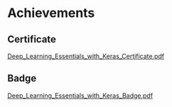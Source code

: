 

# Achievements
## Certificate
[Deep_Learning_Essentials_with_Keras_Certificate.pdf](https://prod-files-secure.s3.us-west-2.amazonaws.com/03e82b26-cccb-4906-bb56-adabcbdc0655/f5cf1405-8a02-49a4-beb6-3d50b033ba6e/Deep_Learning_Essentials_with_Keras_Certificate.pdf?X-Amz-Algorithm=AWS4-HMAC-SHA256&X-Amz-Content-Sha256=UNSIGNED-PAYLOAD&X-Amz-Credential=ASIAZI2LB466ZIOUIOUJ%2F20250205%2Fus-west-2%2Fs3%2Faws4_request&X-Amz-Date=20250205T031811Z&X-Amz-Expires=3600&X-Amz-Security-Token=IQoJb3JpZ2luX2VjECAaCXVzLXdlc3QtMiJIMEYCIQDoT09X%2F0nrXtQ69o8vAfIfBhwg4Shm9P2HjL5Az53RGAIhAIRdscAd9C%2BwfM0zp7%2F3JsmEvb%2FhzdtPz9Z5CR9blnh8Kv8DCDkQABoMNjM3NDIzMTgzODA1Igzj45N%2FrrMiA83wIBkq3AONWDQaYh1hBq9EIHAtrdwRck0E%2F0SXFhRlqTLjto2SJlQcoOI7BlbGlmNYqeszwSObsnF%2FhA2SQ0jbnvdTPEWh8I5WoxmbhZ5NxvEGV%2B2N5qek9s7fEOhdTFse1ClRlMjZAh8ExV%2BautAJ2xr26pLIHxVW2pUA1CBtTarrUa7C3fQoj8aMCk7LTMEv7CXT17m6TTZJUdNuHCmt4EbY9CFFJbM6A1hjSesJqR5sB4kuTcoFWkDnlA7%2Bv87vtL48c3XMZjkVZ2XTXJaFk1Ri6k9%2B%2F38ww%2Bib6WbTyyeNDlQRPEq6JvmtoCm2%2BTg53gGSy2ivIeCwz3ni2mjVob7o5MePmx0JTs4YNhwh2iqCMVL2ACcs8awH2Q8FbuofQvc0vTNQTrGzlpjiftRrpA9vVurqbHMVHoQ4fFDLNb7qSG%2FfQfkE7XE00mkpczt5HSttn05fHRtsPC8mMB4Vt%2FHWjgyCfXwOGFoBQdsfX8wIAfEKTtUvPJR5LheAG%2BaUmxEMFntIm7tPuzkU3CZLLYUFH1xDU7id3w6zQNPekRJY12A3CQJDr6yEPICOdSh%2BFkrRiHAja6jusP9ek9nEzpvRVw%2BOOFaACxS%2Fo9BFVDegHz6XZyXJZm%2FdmdvpNlv8mTCkzYq9BjqkAT016hn5oGK%2B9J7EoEnHqRh1QSaw9S6nr349PnE4237MosMbuG%2BM2vB3y5F5hFU6FWnOyBRv2jJcT7b0hvhhPhSjtzny39eF1Y3M3bz18d1QELGDz94eYv6EIyPVX3h3te0oNmQE6nf0vnWMFlfk86VBquYW8tJsRs1Oa4X%2BjbLSFBhJ9XUUJcWF%2FPBvUBEnmiKTpnZM4NClWJNlzGovpsav44xu&X-Amz-Signature=95e3eae707f54f3ba9c6f850e32c8b9b51d8203a2c0cf90e1412091a2dd0eedc&X-Amz-SignedHeaders=host&x-id=GetObject)
## Badge
[Deep_Learning_Essentials_with_Keras_Badge.pdf](https://prod-files-secure.s3.us-west-2.amazonaws.com/03e82b26-cccb-4906-bb56-adabcbdc0655/5c209097-6d96-477f-a031-edc11aa6225f/Deep_Learning_Essentials_with_Keras_Badge.pdf?X-Amz-Algorithm=AWS4-HMAC-SHA256&X-Amz-Content-Sha256=UNSIGNED-PAYLOAD&X-Amz-Credential=ASIAZI2LB466ZIOUIOUJ%2F20250205%2Fus-west-2%2Fs3%2Faws4_request&X-Amz-Date=20250205T031811Z&X-Amz-Expires=3600&X-Amz-Security-Token=IQoJb3JpZ2luX2VjECAaCXVzLXdlc3QtMiJIMEYCIQDoT09X%2F0nrXtQ69o8vAfIfBhwg4Shm9P2HjL5Az53RGAIhAIRdscAd9C%2BwfM0zp7%2F3JsmEvb%2FhzdtPz9Z5CR9blnh8Kv8DCDkQABoMNjM3NDIzMTgzODA1Igzj45N%2FrrMiA83wIBkq3AONWDQaYh1hBq9EIHAtrdwRck0E%2F0SXFhRlqTLjto2SJlQcoOI7BlbGlmNYqeszwSObsnF%2FhA2SQ0jbnvdTPEWh8I5WoxmbhZ5NxvEGV%2B2N5qek9s7fEOhdTFse1ClRlMjZAh8ExV%2BautAJ2xr26pLIHxVW2pUA1CBtTarrUa7C3fQoj8aMCk7LTMEv7CXT17m6TTZJUdNuHCmt4EbY9CFFJbM6A1hjSesJqR5sB4kuTcoFWkDnlA7%2Bv87vtL48c3XMZjkVZ2XTXJaFk1Ri6k9%2B%2F38ww%2Bib6WbTyyeNDlQRPEq6JvmtoCm2%2BTg53gGSy2ivIeCwz3ni2mjVob7o5MePmx0JTs4YNhwh2iqCMVL2ACcs8awH2Q8FbuofQvc0vTNQTrGzlpjiftRrpA9vVurqbHMVHoQ4fFDLNb7qSG%2FfQfkE7XE00mkpczt5HSttn05fHRtsPC8mMB4Vt%2FHWjgyCfXwOGFoBQdsfX8wIAfEKTtUvPJR5LheAG%2BaUmxEMFntIm7tPuzkU3CZLLYUFH1xDU7id3w6zQNPekRJY12A3CQJDr6yEPICOdSh%2BFkrRiHAja6jusP9ek9nEzpvRVw%2BOOFaACxS%2Fo9BFVDegHz6XZyXJZm%2FdmdvpNlv8mTCkzYq9BjqkAT016hn5oGK%2B9J7EoEnHqRh1QSaw9S6nr349PnE4237MosMbuG%2BM2vB3y5F5hFU6FWnOyBRv2jJcT7b0hvhhPhSjtzny39eF1Y3M3bz18d1QELGDz94eYv6EIyPVX3h3te0oNmQE6nf0vnWMFlfk86VBquYW8tJsRs1Oa4X%2BjbLSFBhJ9XUUJcWF%2FPBvUBEnmiKTpnZM4NClWJNlzGovpsav44xu&X-Amz-Signature=3358f48e6f1a281388338fc19068b7c2cac4c52f41ad2993e82e9e07ce2bc2e1&X-Amz-SignedHeaders=host&x-id=GetObject)
